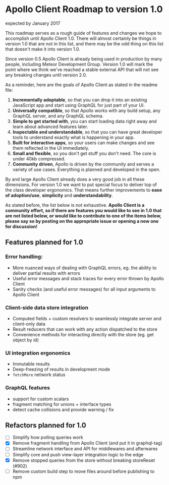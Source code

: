 # Apollo Client Roadmap to version 1.0
expected by January 2017

This roadmap serves as a rough guide of features and changes we hope to accomplish until Apollo Client 1.0. There will almost certainly be things in version 1.0 that are not in this list, and there may be the odd thing on this list that doesn't make it into version 1.0.

Since version 0.5 Apollo Client is already being used in production by many people, including Meteor Development Group. Version 1.0 will mark the point where we think we've reached a stable external API that will not see any breaking changes until version 2.0.

As a reminder, here are the goals of Apollo Client as stated in the readme file:

1. **Incrementally adoptable**, so that you can drop it into an existing JavaScript app and start using GraphQL for just part of your UI.
2. **Universally compatible**, so that Apollo works with any build setup, any GraphQL server, and any GraphQL schema.
3. **Simple to get started with**, you can start loading data right away and learn about advanced features later.
4. **Inspectable and understandable**, so that you can have great developer tools to understand exactly what is happening in your app.
5. **Built for interactive apps**, so your users can make changes and see them reflected in the UI immediately.
6. **Small and flexible**, so you don't get stuff you don't need. The core is under 40kb compressed.
7. **Community driven**, Apollo is driven by the community and serves a variety of use cases. Everything is planned and developed in the open.

By and large Apollo Client already does a very good job in all these dimensions. For version 1.0 we want to put special focus to deliver top of the class developer ergonomics. That means further improvements to **ease of adoption/use**, **simplicity** and **understandability**.

As stated before, the list below is not exhaustive. **Apollo Client is a community effort, so if there are features you would like to see in 1.0 that are not listed below, or would like to contribute to one of the items below, please say so by posting on the appropriate issue or opening a new one for discussion!**

## Features planned for 1.0

### Error handling:
* More nuanced ways of dealing with GraphQL errors, eg. the ability to deliver partial results with errors
* Useful error messages and stack traces for every error thrown by Apollo Client
* Sanity checks (and useful error messages) for all input arguments to Apollo Client

### Client-side data store integration
* Computed fields + custom resolvers to seamlessly integrate server and client-only data
* Result reducers that can work with any action dispatched to the store
* Convenience methods for interacting directly with the store (eg. get object by id)

### UI integration ergonomics
* Immutable results
* Deep-freezing of results in development mode
* `fetchMore` network status

### GraphQL features
* support for custom scalars
* fragment matching for unions + interface types
* detect cache collisions and provide warning / fix


## Refactors planned for 1.0
- [ ] Simplify how polling queries work
- [x] Remove fragment handling from Apollo Client (and put it in graphql-tag)
- [ ] Streamline network interface and API for middlewares and afterwares
- [ ] Simplify core and push view-layer integration logic to the edge
- [x] Remove stopped queries from the store without breaking storeReset (#902)
- [ ] Remove custom build step to move files around before publishing to npm
